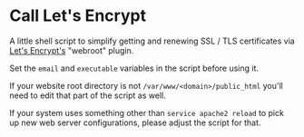 # Call Let's Encrypt

A little shell script to simplify getting and renewing SSL / TLS certificates
via [Let's Encrypt's](https://letsencrypt.org/) "webroot" plugin.

Set the `email` and `executable` variables in the script before using it.

If your website root directory is not `/var/www/<domain>/public_html`
you'll need to edit that part of the script as well.

If your system uses something other than `service apache2 reload`
to pick up new web server configurations, please adjust the script for that.
